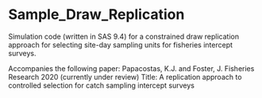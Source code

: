 # Sample_Draw_Replication

Simulation code (written in SAS 9.4) for a constrained draw replication approach for selecting site-day sampling units for fisheries intercept surveys.

Accompanies the following paper: 
Papacostas, K.J. and Foster, J. Fisheries Research 2020 (currently under review)
Title: A replication approach to controlled selection for catch sampling intercept surveys
